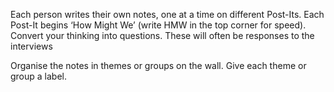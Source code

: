 Each person writes their own notes, one at a time on different Post-Its. Each Post-It begins ‘How Might We’ (write HMW in the top corner for speed). Convert your thinking into questions. These will often be responses to the interviews 

Organise the notes in themes or groups on the wall. Give each theme or group a label.
